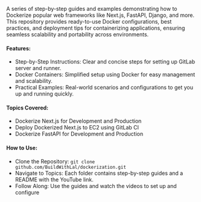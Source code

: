 A series of step-by-step guides and examples demonstrating how to Dockerize popular web frameworks like Next.js, FastAPI, Django, and more. This repository provides ready-to-use Docker configurations, best practices, and deployment tips for containerizing applications, ensuring seamless scalability and portability across environments.

#### Features:
* Step-by-Step Instructions: Clear and concise steps for setting up GitLab server and runner.
* Docker Containers: Simplified setup using Docker for easy management and scalability.
* Practical Examples: Real-world scenarios and configurations to get you up and running quickly.

#### Topics Covered:
* Dockerize Next.js for Development and Production
* Deploy Dockerized Next.js to EC2 using GitLab CI
* Dockerize FastAPI for Development and Production

#### How to Use:
* Clone the Repository: `git clone github.com/BuildWithLal/dockerization.git`
* Navigate to Topics: Each folder contains step-by-step guides and a README with the YouTube link.
* Follow Along: Use the guides and watch the videos to set up and configure
